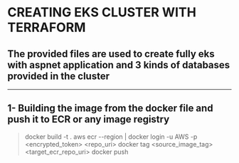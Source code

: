 # CREATING **EKS** CLUSTER WITH **TERRAFORM**
## The provided files are used to create fully eks with aspnet application and 3 kinds of databases provided in the cluster
-----

## 1- Building the image from the docker file and push it to ECR or any image registry 
> docker build -t <imagename> .
> aws ecr --region <region> | docker login -u AWS -p <encrypted_token> <repo_uri>
> docker tag <source_image_tag> <target_ecr_repo_uri>
> docker push <ecr-repo-uri>
